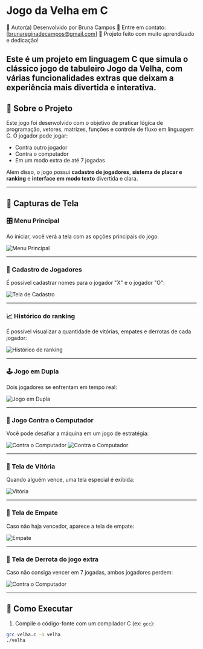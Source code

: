 # Jogo da Velha em C

👤 Autor(a)
Desenvolvido por Bruna Campos
📧 Entre em contato: [brunareginadecampos@gmail.com]
🚀 Projeto feito com muito aprendizado e dedicação!


Este é um projeto em linguagem C que simula o clássico jogo de tabuleiro **Jogo da Velha**, com várias funcionalidades extras que deixam a experiência mais divertida e interativa.
---

## 🧩 Sobre o Projeto

Este jogo foi desenvolvido com o objetivo de praticar lógica de programação, vetores, matrizes, funções e controle de fluxo em linguagem C. O jogador pode jogar:

- Contra outro jogador
- Contra o computador
- Em um modo extra de até 7 jogadas

Além disso, o jogo possui **cadastro de jogadores**, **sistema de placar e ranking** e **interface em modo texto** divertida e clara.

---

## 📸 Capturas de Tela

### 🎛️ Menu Principal

Ao iniciar, você verá a tela com as opções principais do jogo:

![Menu Principal](imagens/menu_principal.png)

---

### 🧍 Cadastro de Jogadores

É possível cadastrar nomes para o jogador "X" e o jogador "O":

![Tela de Cadastro](imagens/cadastro.png)

---

### 📈 Histórico do ranking

É possível visualizar a quantidade de vitórias, empates e derrotas de cada jogador:

![Histórico de ranking](imagens/ranking.png)

---

### 🕹️ Jogo em Dupla

Dois jogadores se enfrentam em tempo real:

![Jogo em Dupla](imagens/jogo_em_dupla.png)

---

### 🤖 Jogo Contra o Computador

Você pode desafiar a máquina em um jogo de estratégia:

![Contra o Computador](imagens/escolha_jogador.png)
![Contra o Computador](imagens/jogo_computador.png)

---

### 🏁 Tela de Vitória

Quando alguém vence, uma tela especial é exibida:

![Vitória](imagens/vencedor.png)

---

### 🤝 Tela de Empate

Caso não haja vencedor, aparece a tela de empate:

![Empate](imagens/empate.png)

---

### 🧩 Tela de Derrota do jogo extra

Caso não consiga vencer em 7 jogadas, ambos jogadores perdem:

![Contra o Computador](imagens/perdedor.png)

---

## 🚀 Como Executar

1. Compile o código-fonte com um compilador C (ex: `gcc`):

```bash
gcc velha.c -o velha
./velha